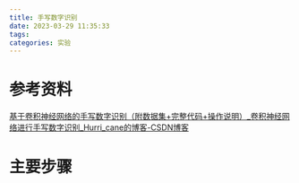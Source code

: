 ```yaml
---
title: 手写数字识别
date: 2023-03-29 11:35:33
tags: 
categories: 实验
---
```


# 参考资料

[基于卷积神经网络的手写数字识别（附数据集+完整代码+操作说明）_卷积神经网络进行手写数字识别_Hurri_cane的博客-CSDN博客](https://blog.csdn.net/ShakalakaPHD/article/details/110694933)

# 主要步骤
